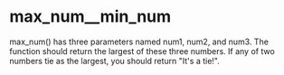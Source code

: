 # max_num__min_num


max_num() has three parameters named num1, num2, and num3. The function should return the largest of these three numbers. If any of two numbers tie as the largest, you should return "It's a tie!".
